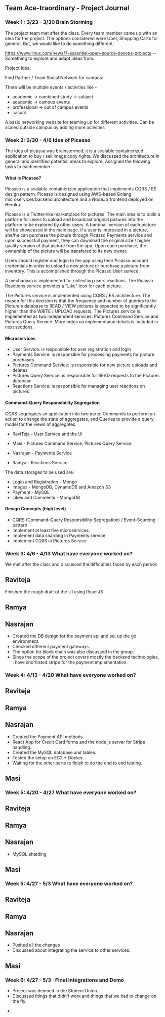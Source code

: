 ## Team Ace-traordinary - Project Journal

### Week 1 : 3/23 - 3/30  Brain Storming 
The project team met after the class. Every team member came up with an idea for the project. The options considered were Uber, Shopping Carts for general. But, we would like to do something different. 

https://www.linux.com/news/7-essential-open-source-devops-projects  -- Something to explore and adapt ideas from.

Project Idea:

Find Partner / Team Social Network for campus:

There will be multiple events / activities like -

- academic -> combined study ->  subject
- academic -> campus events
- professional -> out of campus events
- casual

A basic networking website for teaming up for different activities.
Can be scaled outside campus by adding more activities


### Week 2: 3/30 - 4/6 Idea of Picasso
The idea of picassa was brainstormed. it is a scalable containerized application to buy / sell image copy rights. We discussed the architecture in general and identified potential areas to explore. Assigned the folowing tasks to each member:
#### What is Picasso?
Picasso is a scalable containerized application that implements CQRS / ES design pattern. Picasso is designed using AWS-based Golang microservices backend architecture and a NodeJS frontend deployed on Heroku. 

Picasso is a Twitter-like marketplace for pictures. The main idea is to build a platform for users to upload and broadcast original pictures into the platform to be explored by other users. A tumbnail version of each picture will be showcased in the main page. If a user is interested in a picture, she/he can purchase the picture through Picasso Payments service and upon successfull payment, they can download the original size / higher quality version of that picture from the app. Upon each purchase, the ownership of the picture will be transfered to its new owner. 

Users should register and login to the app using their Picasso account credentials in order to upload a new picture or purchase a picture from inventory. This is accomplished through the Picasso User service.

A mechanism is implemented for collecting users reactions. The Picasso Reactions service provides a "Like" icon for each picture. 

The Pictures service is implemented using CQRS / ES architecture. The reason for this decision is that the frequency and number of queries to the Picture's database to READ / VIEW pictures is expected to be significantly higher than the WRITE / UPLOAD requests. The Pictures service is implemented as two independent services: Pictures Command Service and Pictures Query Service. More notes on implementaion details is included in next sections.

#### Microservices
- User Service: is responsible for user registration and login
- Payments Service: is responsible for processing payments for picture purchases
- Pictures Command Service: is responsible for new picture uploads and deletes 
- Pictures Query Service: is responsible for READ requests to the Pictures database
- Reactions Service: is responsible for managing user reactions on pictures

#### Command-Query Responsibility Segregation

CQRS segregates an application into two parts: Commands to perform an action to change the state of aggregates, and Queries to provide a query model for the views of aggregates. 


* RaviTeja - User Service and the UI

* Masi - Pictures Command Service, Pictures Query Service

* Nasrajan - Payments Service

 * Ramya - Reactions Service


The data storages to be used are:

* Login and Registration - Mongo
* Images - MongoDB, DynamoDB and Amazon S3
* Payment - MySQL
* Likes and Comments - MongoDB

#### Design Concepts (high level)
- CQRS (Command-Query Responsibility Segregation) / Event-Sourcing pattern
- Implement at least five microservices; 
- Implement data sharding in Payments service
- Implement CQRS in Pictures Service


### Week 3: 4/6 - 4/13 What have everyone worked on?
We met after the class and discussed the difficulties faced by each person. 

Raviteja
----
Finished the rough draft of the UI using ReactJS

Ramya
-----

Nasrajan
----------
* Created the DB design for the payment api and set up the go environment. 
* Checked different payment gateways. 
* The option for block chain was also discussed in the group. 
* Since the scope of the project covers mostly the backend technologies, I have shortlisted stripe for the payment implementation.



### Week 4: 4/13 - 4/20 What have everyone worked on?

Raviteja
--------

Ramya
------

Nasrajan
---------
* Created the Payment API methods. 
* React App for Credit Card forms and the node js server for Stripe handling.
* Created the MySQL database and tables. 
* Tested the setup on EC2 + Docker. 
* Waiting for the other parts to finish to do the end to end testing.

Masi
-----

### Week 5: 4/20 - 4/27 What have everyone worked on?

Raviteja
--------

Ramya
------


Nasrajan
--------
* MySQL sharding


Masi
-----


### Week 5: 4/27 - 5/3 What have everyone worked on?

Raviteja
--------


Ramya
------


Nasrajan
--------
* Pushed all the changes
* Discussed about integrating the service to other services.

Masi
-----


### Week 6: 4/27 - 5/3 : Final Integrations and Demo
* Project was demoed in the Student Union. 
* Discussed things that didn't work and things that we had to change on the fly.


- 




